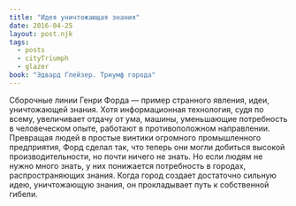 ```yaml
---
title: "Идея уничтожающая знания"
date: 2016-04-25
layout: post.njk
tags:
  - posts
  - cityTriumph
  - glazer
book: "Эдвард Глейзер. Триумф города"
---
```


Сборочные линии Генри Форда — пример странного явления, идеи, уничтожающей знания. Хотя информационная технология, судя по всему, увеличивает отдачу от ума, машины, уменьшающие потребность в человеческом опыте, работают в противоположном направлении. Превращая людей в простые винтики огромного промышленного предприятия, Форд сделал так, что теперь они могли добиться высокой производительности, но почти ничего не знать. Но если людям не нужно много знать, у них понижается потребность в городах, распространяющих знания. Когда город создает достаточно сильную идею, уничтожающую знания, он прокладывает путь к собственной гибели.

